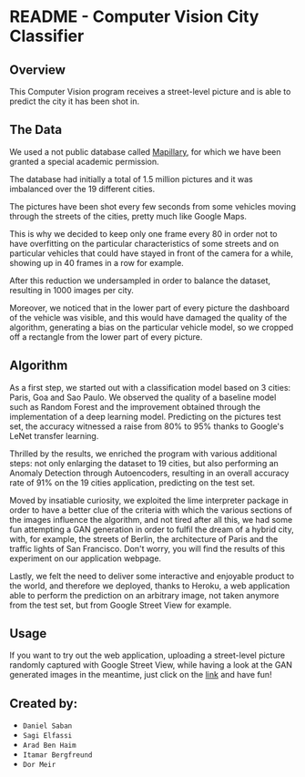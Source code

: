 # README - Computer Vision City Classifier

## Overview

This Computer Vision program receives a street-level picture and is able to predict the city it has been shot in.

## The Data

We used a not public database called [Mapillary](https://www.mapillary.com/), for which we have been granted a special academic permission.


The database had initially a total of 1.5 million pictures and it was imbalanced over the 19 different cities.

The pictures have been shot every few seconds from some vehicles moving through the streets of the cities, pretty much like Google Maps.

This is why we decided to keep only one frame every 80 in order not to have overfitting on the particular characteristics of some streets and on particular vehicles that could have stayed in front of the camera for a while, showing up in 40 frames in a row for example.

After this reduction we undersampled in order to balance the dataset, resulting in 1000 images per city.

Moreover, we noticed that in the lower part of every picture the dashboard of the vehicle was visible, and this would have damaged the quality of the algorithm, generating a bias on the particular vehicle model, so we cropped off a rectangle from the lower part of every picture.

## Algorithm

As a first step, we started out with a classification model based on 3 cities: Paris, Goa and Sao Paulo. We observed the quality of a baseline model such as Random Forest and the improvement obtained through the implementation of a deep learning model. Predicting on the pictures test set, the accuracy witnessed a raise from 80% to 95% thanks to Google's LeNet transfer learning.

Thrilled by the results, we enriched the program with various additional steps: not only enlarging the dataset to 19 cities, but also performing an Anomaly Detection through Autoencoders, resulting in an overall accuracy rate of 91% on the 19 cities application, predicting on the test set.

Moved by insatiable curiosity, we exploited the lime interpreter package in order to have a better clue of the criteria with which the various sections of the images influence the algorithm, and not tired after all this, we had some fun attempting a GAN generation in order to fulfil the dream of a hybrid city, with, for example, the streets of Berlin, the architecture of Paris and the traffic lights of San Francisco. Don't worry, you will find the results of this experiment on our application webpage.

Lastly, we felt the need to deliver some interactive and enjoyable product to the world, and therefore we deployed, thanks to Heroku, a web application able to perform the prediction on an arbitrary image, not taken anymore from the test set, but from Google Street View for example.

## Usage

If you want to try out the web application, uploading a street-level picture randomly captured with Google Street View, while having a look at the GAN generated images in the meantime, just click on the [link](https://cities19test.herokuapp.com/) and have fun!

## Created by:
- `Daniel Saban`
- `Sagi Elfassi`
- `Arad Ben Haim`
- `Itamar Bergfreund`
- `Dor Meir`
